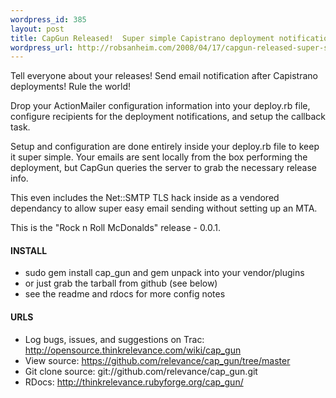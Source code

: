 ```yaml
--- 
wordpress_id: 385
layout: post
title: CapGun Released!  Super simple Capistrano deployment notifications
wordpress_url: http://robsanheim.com/2008/04/17/capgun-released-super-simple-capistrano-deployment-notifications/
---
```

<p>Tell everyone about your releases!  Send email notification after Capistrano deployments!  Rule the world!</p>

<p>Drop your ActionMailer configuration information into your deploy.rb file, configure recipients for the deployment notifications, and setup the callback task.</p>

<p>Setup and configuration are done entirely inside your deploy.rb file to keep it super simple.  Your emails are sent locally from the box performing the deployment, but CapGun queries the server to grab the necessary release info.</p>

<p>This even includes the Net::SMTP TLS hack inside as a vendored dependancy to allow super easy email sending without setting up an MTA.</p>

<p>This is the "Rock n Roll McDonalds" release - 0.0.1.</p>

<h4>INSTALL</h4>

<ul>
<li>sudo gem install cap_gun  and gem unpack into your vendor/plugins</li>
<li>or just grab the tarball from github (see below)</li>
<li>see the readme and rdocs for more config notes</li>
</ul>

<h4>URLS</h4>

<ul>
<li>Log bugs, issues, and suggestions on Trac: <a href="http://opensource.thinkrelevance.com/wiki/cap_gun"> http://opensource.thinkrelevance.com/wiki/cap_gun </a></li>
<li>View source: <a href="https://github.com/relevance/cap_gun/tree/master">https://github.com/relevance/cap_gun/tree/master</a></li>
<li>Git clone source: git://github.com/relevance/cap_gun.git</li>
<li>RDocs: <a href="http://thinkrelevance.rubyforge.org/cap_gun/">http://thinkrelevance.rubyforge.org/cap_gun/</a></li>
</ul>


